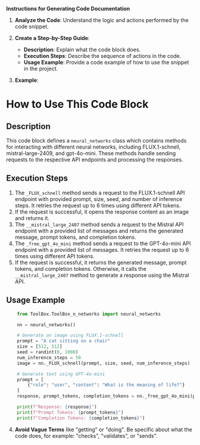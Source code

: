 **Instructions for Generating Code Documentation**

1. **Analyze the Code**: Understand the logic and actions performed by the code snippet.

2. **Create a Step-by-Step Guide**:
    - **Description**: Explain what the code block does.
    - **Execution Steps**: Describe the sequence of actions in the code.
    - **Usage Example**: Provide a code example of how to use the snippet in the project.

3. **Example**:

How to Use This Code Block
=========================================================================================

Description
-------------------------
This code block defines a `neural_networks` class which contains methods for interacting with different neural networks, including FLUX.1-schnell, mistral-large-2409, and gpt-4o-mini. These methods handle sending requests to the respective API endpoints and processing the responses.

Execution Steps
-------------------------
1. The `_FLUX_schnell` method sends a request to the FLUX.1-schnell API endpoint with provided prompt, size, seed, and number of inference steps. It retries the request up to 6 times using different API tokens.
2. If the request is successful, it opens the response content as an image and returns it.
3. The `__mistral_large_2407` method sends a request to the Mistral API endpoint with a provided list of messages and returns the generated message, prompt tokens, and completion tokens.
4. The `_free_gpt_4o_mini` method sends a request to the GPT-4o-mini API endpoint with a provided list of messages. It retries the request up to 6 times using different API tokens.
5. If the request is successful, it returns the generated message, prompt tokens, and completion tokens. Otherwise, it calls the `__mistral_large_2407` method to generate a response using the Mistral API.

Usage Example
-------------------------

```python
    from ToolBox.ToolBox_n_networks import neural_networks

    nn = neural_networks()

    # Generate an image using FLUX.1-schnell
    prompt = "A cat sitting on a chair"
    size = [512, 512]
    seed = randint(0, 1000)
    num_inference_steps = 50
    image = nn._FLUX_schnell(prompt, size, seed, num_inference_steps)

    # Generate text using GPT-4o-mini
    prompt = [
        {"role": "user", "content": "What is the meaning of life?"}
    ]
    response, prompt_tokens, completion_tokens = nn._free_gpt_4o_mini(prompt)

    print(f"Response: {response}")
    print(f"Prompt Tokens: {prompt_tokens}")
    print(f"Completion Tokens: {completion_tokens}")
```

4. **Avoid Vague Terms** like "getting" or "doing". Be specific about what the code does, for example: "checks", "validates", or "sends".